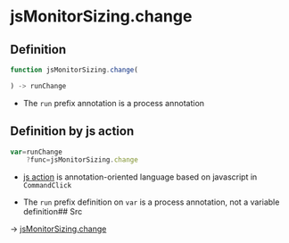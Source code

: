 # jsMonitorSizing.change

## Definition

```js.js
function jsMonitorSizing.change(

) -> runChange
```

- The `run` prefix annotation is a process annotation
## Definition by js action

```js.js
var=runChange
	?func=jsMonitorSizing.change

```

- [js action](#) is annotation-oriented language based on javascript in `CommandClick`

- The `run` prefix definition on `var` is a process annotation, not a variable definition## Src

-> [jsMonitorSizing.change](https://github.com/puutaro/CommandClick/blob/master/app/src/main/java/com/puutaro/commandclick/fragment_lib/terminal_fragment/js_interface/system/JsMonitorSizing.kt#L14)


